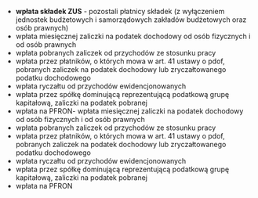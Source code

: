 - **wpłata składek ZUS** - pozostali płatnicy składek (z wyłączeniem jednostek budżetowych i samorządowych zakładów budżetowych oraz osób prawnych)
- wpłata miesięcznej zaliczki na podatek dochodowy od osób fizycznych i od osób prawnych
- wpłata pobranych zaliczek od przychodów ze stosunku pracy
- wpłata przez płatników, o których mowa w art. 41 ustawy o pdof, pobranych zaliczek na podatek dochodowy lub zryczałtowanego podatku dochodowego
- wpłata ryczałtu od przychodów ewidencjonowanych
- wpłata przez spółkę dominującą reprezentującą podatkową grupę kapitałową, zaliczki na podatek pobranej
- wpłata na PFRON- wpłata miesięcznej zaliczki na podatek dochodowy od osób fizycznych i od osób prawnych
- wpłata pobranych zaliczek od przychodów ze stosunku pracy
- wpłata przez płatników, o których mowa w art. 41 ustawy o pdof, pobranych zaliczek na podatek dochodowy lub zryczałtowanego podatku dochodowego
- wpłata ryczałtu od przychodów ewidencjonowanych
- wpłata przez spółkę dominującą reprezentującą podatkową grupę kapitałową, zaliczki na podatek pobranej
- wpłata na PFRON